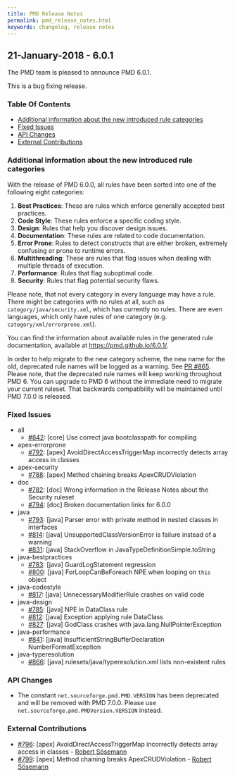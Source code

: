 ```yaml
---
title: PMD Release Notes
permalink: pmd_release_notes.html
keywords: changelog, release notes
---
```


## 21-January-2018 - 6.0.1

The PMD team is pleased to announce PMD 6.0.1.

This is a bug fixing release.

### Table Of Contents

* [Additional information about the new introduced rule categories](#additional-information-about-the-new-introduced-rule-categories)
* [Fixed Issues](#fixed-issues)
* [API Changes](#api-changes)
* [External Contributions](#external-contributions)

### Additional information about the new introduced rule categories

With the release of PMD 6.0.0, all rules have been sorted into one of the following eight categories:

1.  **Best Practices**: These are rules which enforce generally accepted best practices.
2.  **Code Style**: These rules enforce a specific coding style.
3.  **Design**: Rules that help you discover design issues.
4.  **Documentation**: These rules are related to code documentation.
5.  **Error Prone**: Rules to detect constructs that are either broken, extremely confusing or prone to runtime errors.
6.  **Multithreading**: These are rules that flag issues when dealing with multiple threads of execution.
7.  **Performance**: Rules that flag suboptimal code.
8.  **Security**: Rules that flag potential security flaws.

Please note, that not every category in every language may have a rule. There might be categories with no
rules at all, such as `category/java/security.xml`, which has currently no rules.
There are even languages, which only have rules of one category (e.g. `category/xml/errorprone.xml`).

You can find the information about available rules in the generated rule documentation, available
at <https://pmd.github.io/6.0.1/>.

In order to help migrate to the new category scheme, the new name for the old, deprecated rule names will
be logged as a warning. See [PR #865](https://github.com/pmd/pmd/pull/865). Please note, that the deprecated
rule names will keep working throughout PMD 6. You can upgrade to PMD 6 without the immediate need
to migrate your current ruleset. That backwards compatibility will be maintained until PMD 7.0.0 is released.

### Fixed Issues

*   all
    *   [#842](https://github.com/pmd/pmd/issues/842): \[core] Use correct java bootclasspath for compiling
*   apex-errorprone
    *   [#792](https://github.com/pmd/pmd/issues/792): \[apex] AvoidDirectAccessTriggerMap incorrectly detects array access in classes
*   apex-security
    *   [#788](https://github.com/pmd/pmd/issues/788): \[apex] Method chaining breaks ApexCRUDViolation
*   doc
    *   [#782](https://github.com/pmd/pmd/issues/782): \[doc] Wrong information in the Release Notes about the Security ruleset
    *   [#794](https://github.com/pmd/pmd/issues/794): \[doc] Broken documentation links for 6.0.0
*   java
    *   [#793](https://github.com/pmd/pmd/issues/793): \[java] Parser error with private method in nested classes in interfaces
    *   [#814](https://github.com/pmd/pmd/issues/814): \[java] UnsupportedClassVersionError is failure instead of a warning
    *   [#831](https://github.com/pmd/pmd/issues/831): \[java] StackOverflow in JavaTypeDefinitionSimple.toString
*   java-bestpractices
    *   [#783](https://github.com/pmd/pmd/issues/783): \[java] GuardLogStatement regression
    *   [#800](https://github.com/pmd/pmd/issues/800): \[java] ForLoopCanBeForeach NPE when looping on `this` object
*   java-codestyle
    *   [#817](https://github.com/pmd/pmd/issues/817): \[java] UnnecessaryModifierRule crashes on valid code
*   java-design
    *   [#785](https://github.com/pmd/pmd/issues/785): \[java] NPE in DataClass rule
    *   [#812](https://github.com/pmd/pmd/issues/812): \[java] Exception applying rule DataClass
    *   [#827](https://github.com/pmd/pmd/issues/827): \[java] GodClass crashes with java.lang.NullPointerException
*   java-performance
    *   [#841](https://github.com/pmd/pmd/issues/841): \[java] InsufficientStringBufferDeclaration NumberFormatException
*   java-typeresolution
    *   [#866](https://github.com/pmd/pmd/issues/866): \[java] rulesets/java/typeresolution.xml lists non-existent rules

### API Changes

*   The constant `net.sourceforge.pmd.PMD.VERSION` has been deprecated and will be removed with PMD 7.0.0.
    Please use `net.sourceforge.pmd.PMDVersion.VERSION` instead.

### External Contributions

*   [#796](https://github.com/pmd/pmd/pull/796): \[apex] AvoidDirectAccessTriggerMap incorrectly detects array access in classes - [Robert Sösemann](https://github.com/up2go-rsoesemann)
*   [#799](https://github.com/pmd/pmd/pull/799): \[apex] Method chaining breaks ApexCRUDViolation - [Robert Sösemann](https://github.com/up2go-rsoesemann)
